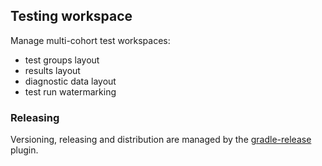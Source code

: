 ## Testing workspace

Manage multi-cohort test workspaces:

  * test groups layout
  * results layout
  * diagnostic data layout
  * test run watermarking

### Releasing

Versioning, releasing and distribution are managed by the [gradle-release] plugin.

[gradle-release]: https://bitbucket.org/atlassian/gradle-release/src/release-0.0.2/README.md